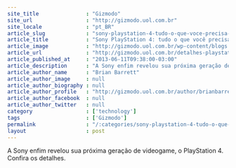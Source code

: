 ```yaml
---
site_title               : "Gizmodo"
site_url                 : "http://gizmodo.uol.com.br"
site_locale              : "pt_BR"
article_slug             : "sony-playstation-4-tudo-o-que-voce-precisa-saber"
article_title            : "Sony PlayStation 4: tudo o que você precisa saber"
article_image            : "http://gizmodo.uol.com.br/wp-content/blogs.dir/8/files/2013/06/ps4-event-6.jpg"
article_url              : "http://gizmodo.uol.com.br/detalhes-playstation-4-e3/"
article_published_at     : "2013-06-11T09:38:00-03:00"
article_description      : "A Sony enfim revelou sua próxima geração de videogame, o PlayStation 4. Confira os detalhes."
article_author_name      : "Brian Barrett"
article_author_image     : null
article_author_biography : null
article_author_profile   : "http://gizmodo.uol.com.br/author/brianbarrett/"
article_author_facebook  : null
article_author_twitter   : null
category                 : ['technology']
tags                     : ['Gizmodo']
permalink                : "/:categories/sony-playstation-4-tudo-o-que-voce-precisa-saber/"
layout                   : post
---
```


A Sony enfim revelou sua próxima geração de videogame, o PlayStation 4. Confira os detalhes.
